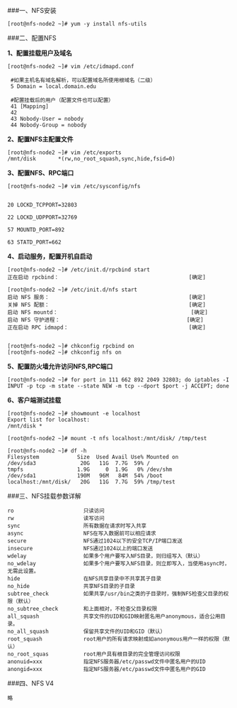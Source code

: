 ###一、NFS安装

    [root@nfs-node2 ~]# yum -y install nfs-utils
###二、配置NFS

**1、配置挂载用户及域名**
        
    [root@nfs-node2 ~]# vim /etc/idmapd.conf 

     #如果主机名有域名解析，可以配置域名所使用根域名（二级）   
     5 Domain = local.domain.edu
         
     #配置挂载后的用户（配置文件也可以配置）
     41 [Mapping]
     42 
     43 Nobody-User = nobody
     44 Nobody-Group = nobody
     
     
**2、配置NFS主配置文件**

    [root@nfs-node2 ~]# vim /etc/exports 
    /mnt/disk       *(rw,no_root_squash,sync,hide,fsid=0)
 
**3、配置NFS、RPC端口**

    [root@nfs-node2 ~]# vim /etc/sysconfig/nfs 

    
    20 LOCKD_TCPPORT=32803
    
    22 LOCKD_UDPPORT=32769
    
    57 MOUNTD_PORT=892
    
    63 STATD_PORT=662

       
**4、启动服务，配置开机自启动**

    [root@nfs-node2 ~]# /etc/init.d/rpcbind start
    正在启动 rpcbind：                                         [确定]

    [root@nfs-node2 ~]# /etc/init.d/nfs start
    启动 NFS 服务：                                            [确定]
    关掉 NFS 配额：                                            [确定]
    启动 NFS mountd：                                          [确定]
    启动 NFS 守护进程：                                        [确定]
    正在启动 RPC idmapd：                                      [确定]
        
        
    [root@nfs-node2 ~]# chkconfig rpcbind on
    [root@nfs-node2 ~]# chkconfig nfs on

**5、配置防火墙允许访问NFS,RPC端口**

    [root@nfs-node2 ~]# for port in 111 662 892 2049 32803; do iptables -I INPUT -p tcp -m state --state NEW -m tcp --dport $port -j ACCEPT; done 
                    
**6、客户端测试挂载**

    [root@nfs-node2 ~]# showmount -e localhost  
    Export list for localhost:
    /mnt/disk *
    
    [root@nfs-node2 ~]# mount -t nfs localhost:/mnt/disk/ /tmp/test 

    [root@nfs-node2 ~]# df -h
    Filesystem            Size  Used Avail Use% Mounted on
    /dev/sda3              20G   11G  7.7G  59% /
    tmpfs                 1.9G     0  1.9G   0% /dev/shm
    /dev/sda1             190M   96M   84M  54% /boot
    localhost:/mnt/disk/   20G   11G  7.7G  59% /tmp/test

###三、NFS挂载参数详解
    
    ro                      只读访问 
    rw                      读写访问 
    sync                    所有数据在请求时写入共享 
    async                   NFS在写入数据前可以相应请求 
    secure                  NFS通过1024以下的安全TCP/IP端口发送 
    insecure                NFS通过1024以上的端口发送 
    wdelay                  如果多个用户要写入NFS目录，则归组写入（默认） 
    no_wdelay               如果多个用户要写入NFS目录，则立即写入，当使用async时，无需此设置。 
    hide                    在NFS共享目录中不共享其子目录 
    no_hide                 共享NFS目录的子目录 
    subtree_check           如果共享/usr/bin之类的子目录时，强制NFS检查父目录的权限（默认） 
    no_subtree_check        和上面相对，不检查父目录权限 
    all_squash              共享文件的UID和GID映射匿名用户anonymous，适合公用目录。 
    no_all_squash           保留共享文件的UID和GID（默认） 
    root_squash             root用户的所有请求映射成如anonymous用户一样的权限（默认） 
    no_root_squas           root用户具有根目录的完全管理访问权限 
    anonuid=xxx             指定NFS服务器/etc/passwd文件中匿名用户的UID 
    anongid=xxx             指定NFS服务器/etc/passwd文件中匿名用户的GID  

     
###四、NFS V4

    略
    
